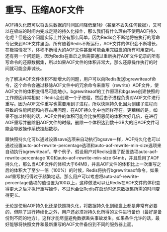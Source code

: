 # 重写、压缩AOF文件

AOF持久化既可以将丢失数据的时间区间降低至1秒（甚至不丢失任何数据），又可以在极端的时间内完成定期的持久化操作，那么我们有什么理由不使用AOF持久化呢？但是这个问题实际上并没有那么简单，因为Redis会不断地将被执行的写命令记录到AOF文件里面，所有随着Redis不断运行，AOF文件的体积会不断增长，在极端情况下，体积不断增大的AOF文件甚至可能会用完磁盘的所有可用空间。还有另一个问题是，因为Redis在重启之后需要通过重新执行AOF文件记录的所有写命令的还原数据集，所以如果AOF文件的体积非常大，那么还原操作执行的时间就可能会非诚长。

为了解决AOF文件体积不断增大的问题，用户可以向Redis发送bgrewriteaof命令，这个命令会通过移除AOF文件中的冗余命令来重写（rewrite）AOF文件，使AOF文件的体积变得尽可能地小。bgrewriteaof的工作原理和bgsave创建快照的工作原因非常相似：Redis会创建一个子进程，然后由子进程负责对AOF文件进行重写。因为AOF文件重写也需要用到子进程，所以快照持久化因为创建子进程而导致的性能问题和内存占用问题，在AOF持久化中也同样存在。更糟糕的是，如果不加以控制的话，AOF文件的体积可能会比快照恩简的体积大好几倍，在进行AOF重写并删除旧AOF文件的时候，删除一个体积达到数十GB大的旧AOF文件可能会导致操作系统挂起数秒。

跟快照持久化可以通过设置save选项来自动执行bgsave一样，AOF持久化也可以通过设置auto-aof-rewrite-percentage选项和auto-aof-rewrite-min-size选项来自动执行bgrewriteaof。举个例子，假设用户对Redis设置了配置选项auto-aof-rewrite-percentage 100和auto-aof-rewrite-min-size 64mb，并且启用了AOF持久化，那么当AOF文件的体积大于64MB，并且AOF文件的体积比上一次重写之后的体积大了至少一倍（100%）的时候，Redis将执行bgrewriteaof命令。如果aof重写执行得过于频繁地话，那么用户可以考虑将auto-aof-rewrite-percentage选项的值设置为100以上，这种做法可以让Redis在AOF文件的体积变得更大之后才执行重写操作，不过也会让Redis在启动时还原数据集所需的时间变得更长。

无论是使用AOF持久化还是快照持久化，将数据持久化到硬盘上都是非常有必要的，但除了进行持续化之外，用户还必须对持久化所得的文件进行备份（最好是备份到不同的地方），这样才能尽量避免数据丢失事故发生。如果条件允许的话，最好能够将快照文件和最新重写的AOF文件备份到不同的服务器上面。


